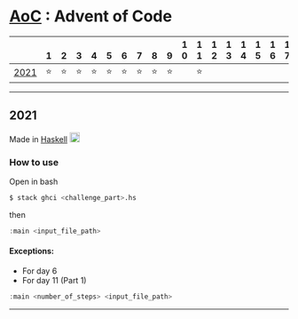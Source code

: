 # [AoC](https://adventofcode.com/) : Advent of Code 

|                                     | <br>1| <br>2| <br>3 | <br>4 | <br>5 | <br>6 | <br>7 | <br>8 | <br>9 | 1<br>0 | 1<br>1 | 1<br>2 | 1<br>3 | 1<br>4 | 1<br>5 | 1<br>6 | 1<br>7 | 1<br>8 | 1<br>9 | 2<br>0 | 2<br>1 | 2<br>2 | 2<br>3 | 2<br>4 | 2<br>5 |
|:-:                                  | :-:  | :-:  |  :-:  |  :-:  |  :-:  |  :-:  |  :-:  |  :-:  |  :-:  |  :-:   |  :-:   |  :-:   |  :-:   |  :-:   |  :-:   |  :-:   |  :-:   |  :-:   |  :-:   |  :-:   |  :-:   |  :-:   |  :-:   |  :-:   |  :-:   |
|[2021](https://adventofcode.com/2021)| ⭐  |  ⭐  |  ⭐  |   ⭐  |  ⭐  |   ⭐  |  ⭐  |   ⭐    |  ⭐     |         |   ⭐  |        |        |        |        |        |        |        |        |        |        |        |        |        |         |
  
---

## 2021 

Made in [Haskell](https://www.haskell.org/)
<img src="https://upload.wikimedia.org/wikipedia/commons/thumb/1/1c/Haskell-Logo.svg/1280px-Haskell-Logo.svg.png" alt="drawing" width="18"/>

### How to use

Open in bash

```bash
$ stack ghci <challenge_part>.hs
```

then

```hs
:main <input_file_path>
```

#### Exceptions:

- For day 6
- For day 11 (Part 1)

```hs
:main <number_of_steps> <input_file_path>
```

---
